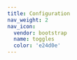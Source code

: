 ```yaml
---
title: Configuration
nav_weight: 2
nav_icon:
  vendor: bootstrap
  name: toggles
  color: 'e24d0e'
---
```

